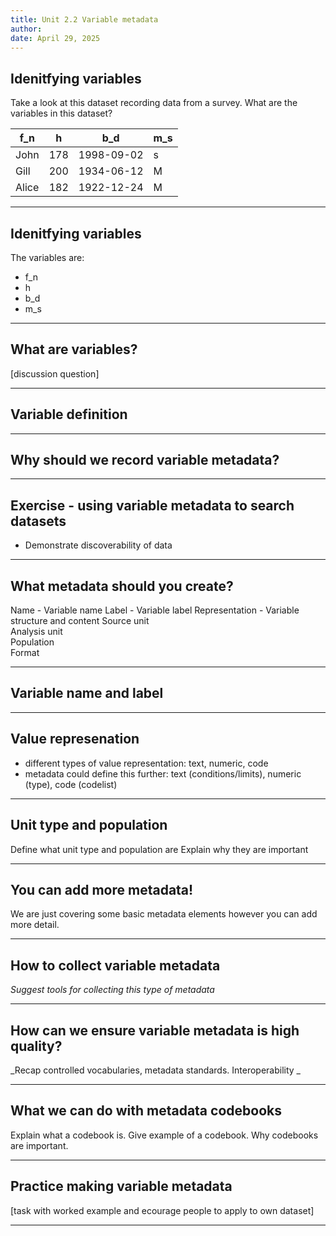 ```yaml
---
title: Unit 2.2 Variable metadata
author: 
date: April 29, 2025
---
```


## Idenitfying variables

Take a look at this dataset recording data from a survey. What are the variables in this dataset?

| f_n  | h   | b_d        | m_s  | 
|------|-----|------------|------|
| John | 178 | 1998-09-02 | s    |
| Gill | 200 | 1934-06-12 | M    |
| Alice| 182 | 1922-12-24| M    |

---

## Idenitfying variables

The variables are:

- f_n
- h
- b_d
- m_s


---

## What are variables?

[discussion question]

---

## Variable definition

---

## Why should we record variable metadata?

---

## Exercise - using variable metadata to search datasets 
- Demonstrate discoverability of data
---

## What metadata should you create?

Name - Variable name
Label	- Variable label
Representation - Variable structure and content
Source unit 	
Analysis unit 	
Population	
Format	

---

## Variable name and label

---

## Value represenation

- different types of value representation: text, numeric, code
- metadata could define this further: text (conditions/limits), numeric (type), code (codelist)
  
---

## Unit type and population
Define what unit type and population are 
Explain why they are important 

---

## You can add more metadata!

We are just covering some basic metadata elements however you can add more detail.

---

## How to collect variable metadata
_Suggest tools for collecting this type of metadata_

---

## How can we ensure variable metadata is high quality?
_Recap controlled vocabularies, metadata standards.
Interoperability _

---

## What we can do with metadata codebooks

Explain what a codebook is.
Give example of a codebook.
Why codebooks are important.

---

## Practice making variable metadata

[task with worked example and ecourage people to apply to own dataset]

---




   
